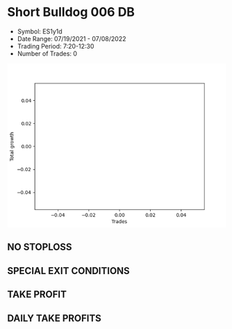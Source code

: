 # Short Bulldog 006 DB 
- Symbol: ES1y1d
- Date Range: 07/19/2021 - 07/08/2022
- Trading Period: 7:20-12:30
- Number of Trades: 0

![Plot](ShortBulldog006DBES1y1d.png)
## NO STOPLOSS









## SPECIAL EXIT CONDITIONS 


## TAKE PROFIT











## DAILY TAKE PROFITS




























